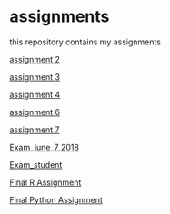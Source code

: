 # assignments
this repository contains my assignments

[assignment 2](https://github.com/thomasheijligers/assignments/blob/master/assignment2.ipynb)

[assignment 3](https://github.com/thomasheijligers/assignments/blob/master/assignment3.ipynb)

[assignment 4](https://github.com/thomasheijligers/assignments/blob/master/assignment4.ipynb)

[assignment 6](https://github.com/thomasheijligers/assignments/blob/master/Graded_assignment1%20(1).ipynb)

[assignment 7](https://github.com/thomasheijligers/assignments/blob/master/Graded_assignment_2%20(1).ipynb)

[Exam_june_7_2018](https://github.com/thomasheijligers/assignments/blob/master/exam_june_7_2018%20(1).ipynb)

[Exam_student](https://github.com/thomasheijligers/assignments/blob/master/Exam_student%20(2).ipynb)

[Final R Assignment](https://github.com/thomasheijligers/assignments/blob/master/exam_1_student.ipynb)

[Final Python Assignment](https://github.com/thomasheijligers/assignments/blob/master/exam_Sep_7_2018.ipynb)
